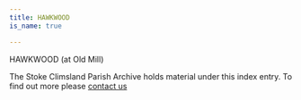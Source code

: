 ```yaml
---
title: HAWKWOOD
is_name: true

---
```


HAWKWOOD (at Old Mill)


The Stoke Climsland Parish Archive holds material under this index entry. To find out more please [contact us](/contact/)
